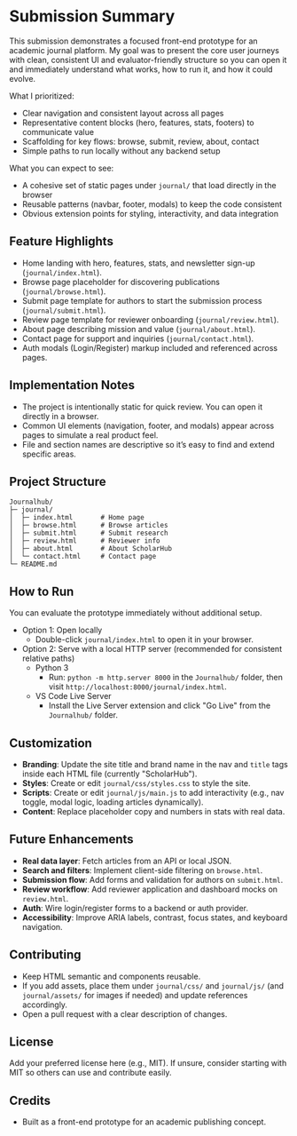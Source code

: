 # Submission Summary
This submission demonstrates a focused front-end prototype for an academic journal platform. My goal was to present the core user journeys with clean, consistent UI and evaluator-friendly structure so you can open it and immediately understand what works, how to run it, and how it could evolve.

What I prioritized:
- Clear navigation and consistent layout across all pages
- Representative content blocks (hero, features, stats, footers) to communicate value
- Scaffolding for key flows: browse, submit, review, about, contact
- Simple paths to run locally without any backend setup

What you can expect to see:
- A cohesive set of static pages under `journal/` that load directly in the browser
- Reusable patterns (navbar, footer, modals) to keep the code consistent
- Obvious extension points for styling, interactivity, and data integration

## Feature Highlights
- Home landing with hero, features, stats, and newsletter sign-up (`journal/index.html`).
- Browse page placeholder for discovering publications (`journal/browse.html`).
- Submit page template for authors to start the submission process (`journal/submit.html`).
- Review page template for reviewer onboarding (`journal/review.html`).
- About page describing mission and value (`journal/about.html`).
- Contact page for support and inquiries (`journal/contact.html`).
- Auth modals (Login/Register) markup included and referenced across pages.

## Implementation Notes
- The project is intentionally static for quick review. You can open it directly in a browser.
- Common UI elements (navigation, footer, and modals) appear across pages to simulate a real product feel.
- File and section names are descriptive so it’s easy to find and extend specific areas.

## Project Structure
```
Journalhub/
├─ journal/
│  ├─ index.html       # Home page
│  ├─ browse.html      # Browse articles
│  ├─ submit.html      # Submit research
│  ├─ review.html      # Reviewer info
│  ├─ about.html       # About ScholarHub
│  └─ contact.html     # Contact page
└─ README.md
```

## How to Run
You can evaluate the prototype immediately without additional setup.

- Option 1: Open locally
  - Double-click `journal/index.html` to open it in your browser.
- Option 2: Serve with a local HTTP server (recommended for consistent relative paths)
  - Python 3
    - Run: `python -m http.server 8000` in the `Journalhub/` folder, then visit `http://localhost:8000/journal/index.html`.
  - VS Code Live Server
    - Install the Live Server extension and click "Go Live" from the `Journalhub/` folder.

## Customization
- **Branding**: Update the site title and brand name in the nav and `title` tags inside each HTML file (currently "ScholarHub").
- **Styles**: Create or edit `journal/css/styles.css` to style the site.
- **Scripts**: Create or edit `journal/js/main.js` to add interactivity (e.g., nav toggle, modal logic, loading articles dynamically).
- **Content**: Replace placeholder copy and numbers in stats with real data.

## Future Enhancements
- **Real data layer**: Fetch articles from an API or local JSON.
- **Search and filters**: Implement client-side filtering on `browse.html`.
- **Submission flow**: Add forms and validation for authors on `submit.html`.
- **Review workflow**: Add reviewer application and dashboard mocks on `review.html`.
- **Auth**: Wire login/register forms to a backend or auth provider.
- **Accessibility**: Improve ARIA labels, contrast, focus states, and keyboard navigation.

## Contributing
- Keep HTML semantic and components reusable.
- If you add assets, place them under `journal/css/` and `journal/js/` (and `journal/assets/` for images if needed) and update references accordingly.
- Open a pull request with a clear description of changes.

## License
Add your preferred license here (e.g., MIT). If unsure, consider starting with MIT so others can use and contribute easily.

## Credits
- Built as a front-end prototype for an academic publishing concept.
